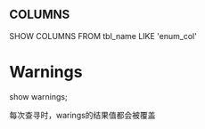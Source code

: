 ## COLUMNS

SHOW COLUMNS FROM tbl\_name LIKE 'enum\_col'

# Warnings

show warnings;

每次查寻时，warings的结果值都会被覆盖




